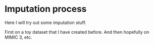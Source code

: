 # Imputation process

Here I will try out some imputation stuff.

First on a toy dataset that I have created before. And then hopefully on MIMIC 3, etc.